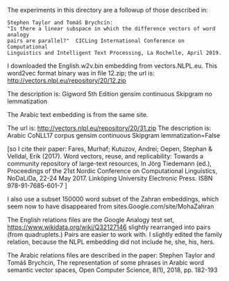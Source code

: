 The experiments in this directory are a followup of those described in:

    Stephen Taylor and Tomáš Brychcín:
    "Is there a linear subspace in which the difference vectors of word analogy 
    pairs are parallel?"  CICLing International Conference on Computational 
    Linguistics and Intelligent Text Processing, La Rochelle, April 2019. 

I downloaded the English.w2v.bin embedding from vectors.NLPL.eu.
This word2vec format binary  was in file 12.zip; the url is:
    http://vectors.nlpl.eu/repository/20/12.zip

The description is:
    Gigword 5th Edition gensim continuous Skipgram no lemmatization

The Arabic text embedding is from the same site.

The url is:
    http://vectors.nlpl.eu/repository/20/31.zip
The description is:
    Arabic CoNLL17 corpus gensim continuous Skipgram lemmatization=False

[so I cite their paper:
Fares, Murhaf; Kutuzov, Andrei; Oepen, Stephan & Velldal, Erik (2017). Word vectors, reuse, and replicability: Towards a community repository of large-text resources, In Jörg Tiedemann (ed.), Proceedings of the 21st Nordic Conference on Computational Linguistics, NoDaLiDa, 22-24 May 2017. Linköping University Electronic Press. ISBN 978-91-7685-601-7
]

I also use a subset 150000 word subset of the Zahran embeddings,
which seem now to have disappeared from sites.Google.com/site/MohaZahran


The English relations files are the Google Analogy test set, 
    https://www.wikidata.org/wiki/Q32127146
slightly rearranged into pairs (from quadruplets.)
Pairs are easier to work with.
I slightly edited the family relation, because the NLPL embedding did not 
include he, she, his, hers.   

The Arabic relations files are described in the paper:
Stephen Taylor and Tomáš Brychcin, The representation of some phrases in Arabic word semantic vector spaces, Open Computer Science, 8(1), 2018, pp. 182-193


